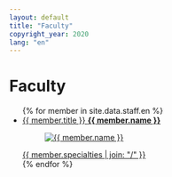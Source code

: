 ```yaml
---
layout: default
title: "Faculty"
copyright_year: 2020
lang: "en"
---
```


<h1 class="nav2">Faculty</h1>
<section>
  <ul class="staff">
    {% for member in site.data.staff.en %}
      <li>
        <a href="/en/staff/{{ member.id }}.html">
          {{ member.title }} <b>{{ member.name }}</b><br>
          <figure><img src="/image/{{ member.image }}" alt="{{ member.name }}"></figure>
          {{ member.specialties | join: "/" }}
        </a>
      </li>
    {% endfor %}
  </ul>
</section>

